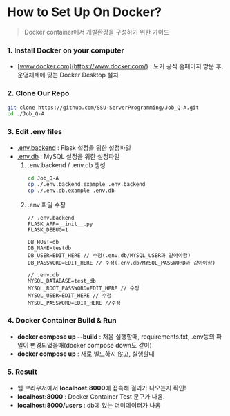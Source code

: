 # How to Set Up On Docker?
> Docker container에서 개발환걍을 구성하기 위한 가이드

### 1. Install Docker on your computer
- [www.docker.com](https://www.docker.com/) : 도커 공식 홈페이지 방문 후, 운영체제에 맞는 Docker Desktop 설치

### 2. Clone Our Repo
```bash
git clone https://github.com/SSU-ServerProgramming/Job_Q-A.git
cd ./Job_Q-A
``` 

### 3. Edit **.env** files
- [.env.backend](https://github.com/SSU-ServerProgramming/Job_Q-A/blob/main/.env.backend.example) : Flask 설정을 위한 설정파일
- [.env.db](https://github.com/SSU-ServerProgramming/Job_Q-A/blob/main/.env.db.example) : MySQL 설정을 위한 설정파일
    1. .env.backend / .env.db 생성
        ```bash
        cd Job_Q-A
        cp ./.env.backend.example .env.backend
        cp ./.env.db.example .env.db
        ```
    2. .env 파일 수정
        ```
        // .env.backend
        FLASK_APP=__init__.py
        FLASK_DEBUG=1

        DB_HOST=db
        DB_NAME=testdb
        DB_USER=EDIT_HERE // 수정(.env.db/MYSQL_USER과 같아야함)
        DB_PASSWORD=EDIT_HERE // 수정(.env.db/MYSQL_PASSWORD와 같아야함)
        ```
        ```
        // .env.db
        MYSQL_DATABASE=test_db
        MYSQL_ROOT_PASSWORD=EDIT_HERE // 수정
        MYSQL_USER=EDIT_HERE // 수정
        MYSQL_PASSWORD=EDIT_HERE //수정
        ```

### 4. Docker Container Build & Run
- **docker compose up --build** : 처음 실행할때, requirements.txt, .env등의 파일이 변경되었을때(docker compose down도 같이)
- **docker compose up** : 새로 빌드하지 않고, 실행할때


### 5. Result
- 웹 브라우저에서 **localhost:8000**에 접속해 결과가 나오는지 확인!
- **localhost:8000** : Docker Container Test 문구가 나옴.
- **localhost:8000/users** : db에 있는 더미데이터가 나옴